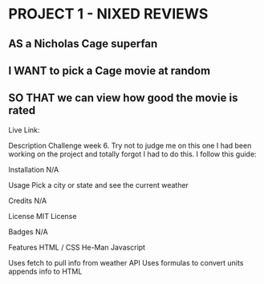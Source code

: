 # PROJECT 1 - NIXED REVIEWS

## AS a Nicholas Cage superfan
## I WANT to pick a Cage movie at random
## SO THAT we can view how good the movie is rated

Live Link: 

Description
Challenge week 6. Try not to judge me on this one I had been working on the project and totally forgot I had to do this. I follow this guide:

Installation
N/A

Usage
Pick a city or state and see the current weather

Credits
N/A

License
MIT License

Badges N/A

Features
HTML / CSS He-Man Javascript

Uses fetch to pull info from weather API
Uses formulas to convert units
appends info to HTML
